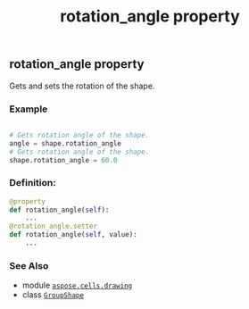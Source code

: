 ﻿---
title: rotation_angle property
second_title: Aspose.Cells for Python via .NET API References
description: 
type: docs
weight: 890
url: /aspose.cells.drawing/groupshape/rotation_angle/
is_root: false
---

## rotation_angle property


Gets and sets the rotation of the shape.

### Example 


```python

# Gets rotation angle of the shape.
angle = shape.rotation_angle
# Gets rotation angle of the shape.
shape.rotation_angle = 60.0

```
### Definition:
```python
@property
def rotation_angle(self):
    ...
@rotation_angle.setter
def rotation_angle(self, value):
    ...
```

### See Also
* module [`aspose.cells.drawing`](../../)
* class [`GroupShape`](/cells/python-net/aspose.cells.drawing/groupshape)

